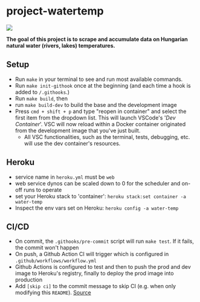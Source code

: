 # project-watertemp

![](https://github.com/LePeti/project-watertemp/actions/workflows/workflow.yml/badge.svg)

**The goal of this project is to scrape and accumulate data on Hungarian natural water (rivers, lakes) temperatures.**

## Setup

+ Run `make` in your terminal to see and run most available commands.
+ Run `make init-githook` once at the beginning (and each time a hook is added to `/.githooks`.)
+ Run `make build`, then
+ run `make build-dev` to build the base and the development image
+ Press `cmd + shift + p` and type "reopen in container" and select the first item from the dropdown list. This will launch VSCode's '*Dev Container*'. VSC will now reload within a Docker container originated from the development image that you've just built.
  + All VSC functionalities, such as the terminal, tests, debugging, etc. will use the dev container's resources.

## Heroku

+ service name in `heroku.yml` must be `web`
+ web service dynos can be scaled down to 0 for the scheduler and on-off runs to operate
+ set your Heroku stack to 'container': `heroku stack:set container -a water-temp`
+ Inspect the env vars set on Heroku: `heroku config -a water-temp`

## CI/CD

+ On commit, the `.githooks/pre-commit` script will run `make test`. If it fails, the commit won't happen
+ On push, a Github Action CI will trigger which is configured in `.github/workflows/workflow.yml`
+ Github Actions is configured to test and then to push the prod and dev image to Heroku's registry, finally to deploy the prod image into production
+ Add `[skip ci]` to the commit message to skip CI (e.g. when only modifying this `README`). [Source](https://github.blog/changelog/2021-02-08-github-actions-skip-pull-request-and-push-workflows-with-skip-ci/)
